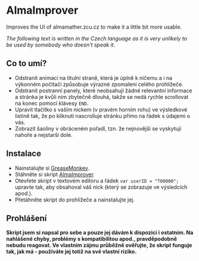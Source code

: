 AlmaImprover
============
Improves the UI of almamather.zcu.cz to make it a little bit more usable.

*The following text is written in the Czech language as it is very unlikely to be used by somebody who doesn't speak it.*

## Co to umí?
  * Odstranit animaci na titulní straně, která je úplně k ničemu a i na výkonném počítači způsobuje výrazné zpomalení celého prohlížeče.
  * Odstranit postranní panely, které neobsahují žádné relevantní informace a stránka je kvůli nim zbytečně dlouhá, takže se nedá rychle scrollovat na konec pomocí klávesy `END`.
  * Upravit tlačítko s vaším nickem (v pravém horním rohu) ve výsledkové listině tak, že po kliknutí nascrolluje stránku přímo na řádek s údajemi o vás.
  * Zobrazit šaoliny v obráceném pořadí, tzn. že nejnovější se vyskytují nahoře a nejstarší dole.

## Instalace
  * Nainstalujte si [GreaseMonkey](https://addons.mozilla.org/cs/firefox/addon/greasemonkey/).
  * Stáhněte si skript [AlmaImprover](https://raw.githubusercontent.com/tzima/AlmaImprover/master/AlmaImprover.user.js).
  * Otevřete skript v textovém editoru a řádek `var userID = "T00000";` upravte tak, aby obsahoval váš nick (který se zobrazuje ve výsledcích apod.).
  * Přetáhněte skript do prohlížeče a nainstalujte jej.

## Prohlášení
**Skript jsem si napsal pro sebe a pouze jej dávám k dispozici i ostatním. Na nahlášené chyby, problémy s kompatibilitou apod., pravděpodobně nebudu reagovat. Ve vlastním zájmu průběžně ověřujte, že skript funguje tak, jak má - používáte jej totiž na své vlastní riziko.**
